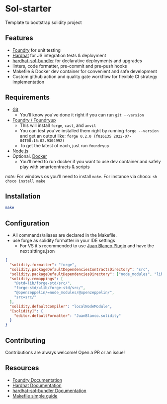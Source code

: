 # Sol-starter

Template to bootstrap solidity project

## Features

- [Foundry]((https://book.getfoundry.sh/)) for unit testing
- [Hardhat](https://hardhat.org/docs) for JS integration tests & deployment
- [hardhat-sol-bundler](https://github.com/dgma/hardhat-sol-bundler) for declarative deployments and upgrades
- linters, code formatter, pre-commit and pre-push hooks
- Makefile & Docker dev container for convenient and safe development
- Custom github action and quality gate workflow for flexible CI strategy implementation

## Requirements

- [Git](https://git-scm.com/book/en/v2/Getting-Started-Installing-Git)
  - You'll know you've done it right if you can run `git --version`
- [Foundry / Foundryup](https://github.com/gakonst/foundry)
  - This will install `forge`, `cast`, and `anvil`
  - You can test you've installed them right by running `forge --version` and get an output like: `forge 0.2.0 (f016135 2022-07-04T00:15:02.930499Z)`
  - To get the latest of each, just run `foundryup`
- [Node.js](https://nodejs.org/en)
- Optional. [Docker](https://www.docker.com/)
  - You'll need to run docker if you want to use dev container and safely play with smartcontracts & scripts

_note:_ For windows os you'll need to install `make`. For instance via choco: `sh choco install make`

## Installation

```sh
make
```

## Configuration

- All commands/aliases are declared in the Makefile.
- use forge as solidity formatter in your IDE settings
  - For VS it's recommended to use [Juan Blanco Plugin](https://github.com/juanfranblanco/vscode-solidity) and have the next sittings.json

```json
{
  "solidity.formatter": "forge",
  "solidity.packageDefaultDependenciesContractsDirectory": "src",
  "solidity.packageDefaultDependenciesDirectory": ["node_modules", "lib"],
  "solidity.remappings": [
    "@std=lib/forge-std/src/",
    "forge-std/=lib/forge-std/src/",
    "@openzeppelin/=node_modules/@openzeppelin/",
    "src=src/"
  ],
  "solidity.defaultCompiler": "localNodeModule",
  "[solidity]": {
    "editor.defaultFormatter": "JuanBlanco.solidity"
  }
}
```

## Contributing

Contributions are always welcome! Open a PR or an issue!

## Resources

- [Foundry Documentation](https://book.getfoundry.sh/)
- [Hardhat Documentation](https://hardhat.org/docs)
- [hardhat-sol-bundler Documentation](https://github.com/dgma/hardhat-sol-bundler)
- [Makefile simple guide](https://opensource.com/article/18/8/what-how-makefile)
